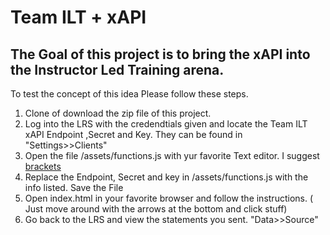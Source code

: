 # Team ILT + xAPI

## The Goal of this project is to bring the xAPI into the Instructor Led Training arena. 

To test the concept of this idea Please follow these steps.

1. Clone of download the zip file of this project.
2. Log into the LRS with the credendtials given and locate the Team ILT xAPI Endpoint ,Secret and Key. They can be found in "Settings>>Clients"
3. Open the file /assets/functions.js with yur favorite Text editor. I suggest [brackets](http://brackets.io/)
4. Replace the Endpoint, Secret and key in /assets/functions.js with the info listed. Save the File
5. Open index.html in your favorite browser and follow the instructions. ( Just move around with the arrows at the bottom and click stuff)
6. Go back to the LRS and view the statements you sent. "Data>>Source"
